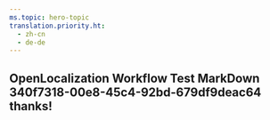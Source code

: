 ```yaml
---
ms.topic: hero-topic
translation.priority.ht: 
  - zh-cn
  - de-de
---
```

## OpenLocalization Workflow Test MarkDown 340f7318-00e8-45c4-92bd-679df9deac64 thanks!
